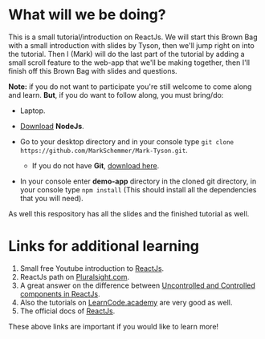 # What will we be doing?
This is a small tutorial/introduction on ReactJs.
We will start this Brown Bag with a small introduction with
slides by Tyson, then we'll jump right on into the tutorial.
Then I (Mark) will do the last part of the tutorial by adding a small
scroll feature to the web-app that we'll be making together, then I'll finish
off this Brown Bag with slides and questions.

**Note:** if you do not want to participate you're still welcome to come along and learn.
**But**, if you do want to follow along, you must bring/do:

- Laptop.
- [Download](https://nodejs.org/en/download/) **NodeJs**.
- Go to your desktop directory and in your console type ```git clone https://github.com/MarkSchemmer/Mark-Tyson.git```.
    - If you do not have **Git**, [download here](https://git-scm.com/downloads).

- In your console enter **demo-app** directory in the cloned git directory, in your console type ```npm install```
 (This should install all the dependencies that you will need).

As well this respository has all the slides and the finished tutorial as well.
    
# Links for additional learning
1. Small free Youtube introduction to [ReactJs](https://www.youtube.com/watch?v=Ke90Tje7VS0&t=984s).
2. ReactJs path on [Pluralsight.com](https://app.pluralsight.com/paths/skills/react).
3. A great answer on the difference between [Uncontrolled and Controlled components in ReactJs](https://stackoverflow.com/questions/44471370/controlled-vs-uncontrolled-components-reactjs).
4. Also the tutorials on [LearnCode.academy](https://www.youtube.com/channel/UCVTlvUkGslCV_h-nSAId8Sw) are very good as well.
5. The official docs of [ReactJs](https://reactjs.org/).


These above links are important if you would like to learn more!
